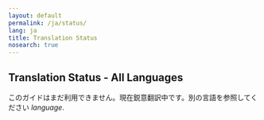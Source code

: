 ```yaml
---
layout: default
permalink: /ja/status/
lang: ja
title: Translation Status
nosearch: true
---
```


## Translation Status - All Languages


このガイドはまだ利用できません。現在鋭意翻訳中です。別の言語を参照してください *language*. 
